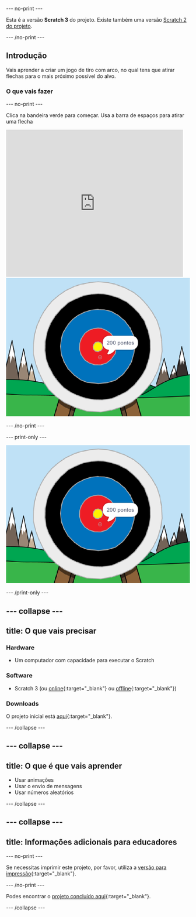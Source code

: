 --- no-print ---

Esta é a versão **Scratch 3** do projeto. Existe também uma versão [Scratch 2 do projeto](https://projects.raspberrypi.org/en/projects/archery-scratch2).

--- /no-print ---

## Introdução

Vais aprender a criar um jogo de tiro com arco, no qual tens que atirar flechas para o mais próximo possível do alvo.

### O que vais fazer

--- no-print ---

Clica na bandeira verde para começar. Usa a barra de espaços para atirar uma flecha

<div class="scratch-preview">
  <iframe allowtransparency="true" width="485" height="402" src="https://scratch.mit.edu/projects/embed/382475689/?autostart=false" frameborder="0" scrolling="no"></iframe>
  <img src="images/archery-final.png">
</div>

--- /no-print ---

--- print-only ---

![projeto concluído](images/archery-final.png)

--- /print-only ---

--- collapse ---
---
title: O que vais precisar
---
### Hardware

+ Um computador com capacidade para executar o Scratch

### Software

+ Scratch 3 (ou [online](http://rpf.io/scratchon){:target="_blank"} ou [offline](http://rpf.io/scratchoff){:target="_blank"})

### Downloads

O projeto inicial está [aqui](http://rpf.io/p/pt-PT/archery-go){:target="_blank"}.

--- /collapse ---

--- collapse ---
---
title: O que é que vais aprender
---
+ Usar animações 
+ Usar o envio de mensagens
+ Usar números aleatórios

--- /collapse ---

--- collapse ---
---
title: Informações adicionais para educadores
---
--- no-print ---

Se necessitas imprimir este projeto, por favor, utiliza a [versão para impressão](https://projects.raspberrypi.org/pt-PT/projects/archery/print){:target="_blank"}.

--- /no-print ---

Podes encontrar o [projeto concluído aqui](http://rpf.io/p/pt-PT/archery-get){:target="_blank"}.

--- /collapse ---